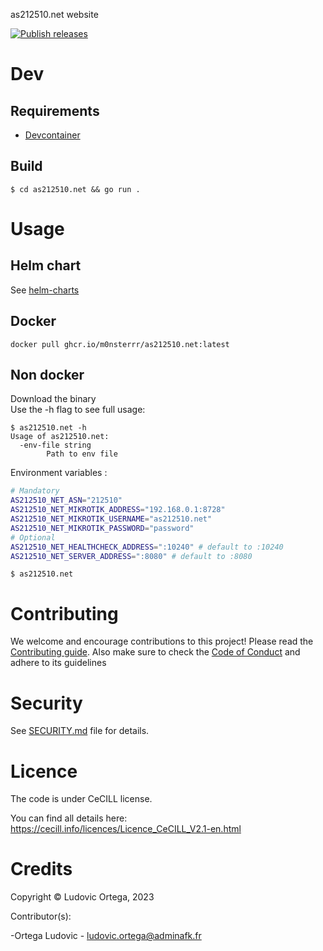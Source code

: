 as212510.net website

[![Publish releases](https://github.com/M0NsTeRRR/as212510.net/actions/workflows/releases.yml/badge.svg)](https://github.com/M0NsTeRRR/as212510.net/actions/workflows/releases.yml)

# Dev
## Requirements
- [Devcontainer](https://code.visualstudio.com/docs/devcontainers/containers)

## Build
`$ cd as212510.net && go run .`

# Usage
## Helm chart
See [helm-charts](https://github.com/M0NsTeRRR/helm-charts)

## Docker
`docker pull ghcr.io/m0nsterrr/as212510.net:latest`

## Non docker
Download the binary  
Use the -h flag to see full usage:  

```
$ as212510.net -h
Usage of as212510.net:
  -env-file string
        Path to env file
```

Environment variables :
```bash
# Mandatory
AS212510_NET_ASN="212510"
AS212510_NET_MIKROTIK_ADDRESS="192.168.0.1:8728"
AS212510_NET_MIKROTIK_USERNAME="as212510.net"
AS212510_NET_MIKROTIK_PASSWORD="password"
# Optional
AS212510_NET_HEALTHCHECK_ADDRESS=":10240" # default to :10240
AS212510_NET_SERVER_ADDRESS=":8080" # default to :8080
```

`$ as212510.net`

# Contributing

We welcome and encourage contributions to this project! Please read the [Contributing guide](CONTRIBUTING.md). Also make sure to check the [Code of Conduct](CODE_OF_CONDUCT.md) and adhere to its guidelines

# Security

See [SECURITY.md](SECURITY.md) file for details.

# Licence

The code is under CeCILL license.

You can find all details here: https://cecill.info/licences/Licence_CeCILL_V2.1-en.html

# Credits

Copyright © Ludovic Ortega, 2023

Contributor(s):

-Ortega Ludovic - ludovic.ortega@adminafk.fr
